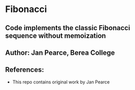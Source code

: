 # Fibonacci 
## Code implements the classic Fibonacci sequence without memoization

## Author: Jan Pearce, Berea College

## References:
- This repo contains original work by Jan Pearce 
